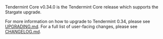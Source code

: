 Tendermint Core v0.34.0 is the Tendermint Core release which supports the Stargate upgrade. 

For more information on how to upgrade to Tendermint 0.34, please see [UPGRADING.md](https://github.com/Cryptocurrency-TOOLS/tendermint/blob/release/v0.34.0/UPGRADING.md). 
For a full list of user-facing changes, please see [CHANGELOG.md](https://github.com/Cryptocurrency-TOOLS/tendermint/blob/release/v0.34.0/CHANGELOG.md). 